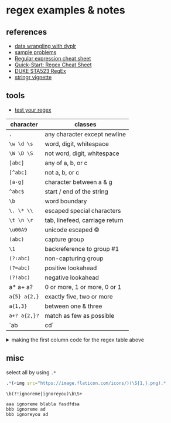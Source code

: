 # regex examples & notes

## references
* [data wrangling with dyplr](http://clayford.github.io/dwir/dwr_07_regular_expressions.html)
* [sample problems](http://www.cbs.dtu.dk/courses/27610/regular-expressions-cheat-sheet-v2.pdf)
* [Regular expression cheat sheet](http://www.andrew.cmu.edu/course/15-112-m13/applications/ln/regex.pdf)
* [Quick-Start: Regex Cheat Sheet](https://www.rexegg.com/regex-quickstart.html)
* [DUKE STA523 RegEx](http://www2.stat.duke.edu/~cr173/Sta523_Fa15/regex.html)
* [stringr vignette](https://cran.r-project.org/web/packages/stringr/vignettes/stringr.html)

## tools
* [test your regex](https://www.regextester.com/)


|character|classes|
|--- |--- |
|`.`|any character except newline|
|`\w \d \s`|word, digit, whitespace|
|`\W \D \S`|not word, digit, whitespace|
|`[abc]`|any of a, b, or c|
|`[^abc]`|not a, b, or c|
|`[a-g]`|character between a & g|
|`^abc$`|start / end of the string|
|`\b`|word boundary|
|`\. \* \\`|escaped special characters|
|`\t \n \r`|tab, linefeed, carriage return|
|`\u00A9`|unicode escaped ©|
|`(abc)`|capture group|
|`\1`|backreference to group #1|
|`(?:abc)`|non-capturing group|
|`(?=abc)`|positive lookahead|
|`(?!abc)`|negative lookahead|
|a* a+ a?|0 or more, 1 or more, 0 or 1|
|`a{5} a{2,}`|exactly five, two or more|
|`a{1,3}`|between one & three|
|`a+? a{2,}?`|match as few as possible|
|`ab|cd`|match ab or cd|

<details><summary>making the first column code for the regex table above</summary>

**find**: `(^\|)(.*)(\|[a-z].*)`
**replace**: ``$1`$2`$3``

</details>


## misc

select all by using `.*`

```r
.*(<img src="https://image.flaticon.com/icons/)(\S{1,}.png).*
```

`\b(?!ignoreme|ignoreyou)\b\S+` [](https://www.regextester.com/94017)

```
aaa ignoreme blabla fasdfdsa
bbb ignoreme ad
bbb ignoreyou ad
```